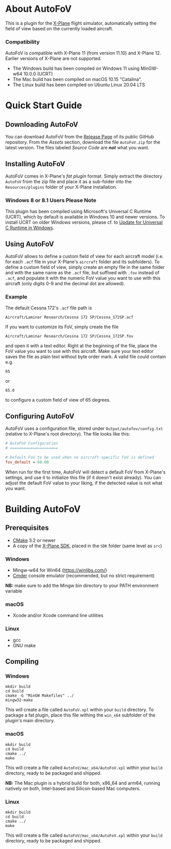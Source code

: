 # About AutoFoV
This is a plugin for the [X-Plane](https://www.x-plane.com/) flight simulator,
automatically setting the field of view based on the currently loaded aircraft.

### Compatibility
AutoFoV is compatible with X-Plane 11 (from version 11.10) and X-Plane 12.
Earlier versions of X-Plane are not supported.

* The Windows build has been compiled on Windows 11 using MinGW-w64 10.0.0 (UCRT)
* The Mac build has been compiled on macOS 10.15 "Catalina".
* The Linux build has been compiled on Ubuntu Linux 20.04 LTS

# Quick Start Guide

## Downloading AutoFoV
You can download AutoFoV from the [Release Page](https://github.com/daemotron/autofov/releases)
of its public GitHub repository. From the *Assets* section, download the file
`AutoFoV.zip` for the latest version. The files labeled *Source Code* are
***not*** what you want.

## Installing AutoFoV
AutoFoV comes in X-Plane's *fat plugin* format. Simply extract the directory
`AutoFoV` from the zip file and place it as a sub-folder into the `Resources/plugins`
folder of your X-Plane installation.

### Windows 8 or 8.1 Users Please Note
This plugin has been compiled using Microsoft's Universal C Runtime (UCRT), which by
default is available in Windows 10 and newer versions. To install UCRT on older Windows
versions, please cf. to [Update for Universal C Runtime in Windows](https://support.microsoft.com/en-us/topic/update-for-universal-c-runtime-in-windows-c0514201-7fe6-95a3-b0a5-287930f3560c).

## Using AutoFoV
AutoFoV allows to define a custom field of view for each aircraft model (i.e. for each
`.acf` file in your X-Plane's `aircraft` folder and its subfolders). To define a custom
field of view, simply create an empty file in the same folder and with the same name as
the `.acf` file, but suffixed with `.fov` instead of `.acf`, and populate it with the
numeric FoV value you want to use with this aircraft (only digits 0-9 and the decimal
dot are allowed).

### Example
The default Cessna 172's `.acf` file path is

```
Aircraft/Laminar Research/Cessna 172 SP/Cessna_172SP.acf
```

If you want to customize its FoV, simply create the file

```
Aircraft/Laminar Research/Cessna 172 SP/Cessna_172SP.fov
```

and open it with a text editor. Right at the beginning of the file, place the FoV value
you want to use with this aircraft. Make sure your text editor saves the file as plain
text without byte order mark. A valid file could contain e.g.

```
65
```

or

```
65.0
```

to configure a custom field of view of 65 degrees.

## Configuring AutoFoV
AutoFoV uses a configuration file, stored under `Output/autofov/config.txt`
(relative to X-Plane's root directory). The file looks like this:

```ini
# AutoFoV Configuration
# =====================

# Default FoV to be used when no aircraft-specific FoV is defined
fov_default = 60.00
```

When run for the first time, AutoFoV will detect a default FoV from X-Plane's
settings, and use it to initialize this file (if it doesn't exist already). You
can adjust the default FoV value to your liking, if the detected value is not
what you want.

# Building AutoFoV

## Prerequisites
* [CMake](https://cmake.org/) 3.2 or newer
* A copy of the [X-Plane SDK](https://developer.x-plane.com/sdk/plugin-sdk-downloads/), placed in the `SDK` folder (same level as `src`)

### Windows
* Mingw-w64 for Win64 (https://winlibs.com/)
* [Cmder](https://cmder.app/) console emulator (recommended, but no strict requirement)

**NB:** make sure to add the Mingw bin directory to your PATH environment variable

### macOS
* Xcode and/or Xcode command line utilities

### Linux
* gcc
* GNU make

## Compiling

### Windows
```
mkdir build
cd build
cmake -G "MinGW Makefiles" ../
mingw32-make
```

This will create a file called `AutoFoV.xpl` within your `build` directory.
To package a fat plugin, place this file withing the `win_x64` subfolder of the
plugin's main directory.

### macOS
```
mkdir build
cd build
cmake ../
make
```

This will create a file called `AutoFoV/mac_x64/AutoFoV.xpl` within your `build`
directory, ready to be packaged and shipped.

**NB:** The Mac plugin is a hybrid build for both, x86_64 and arm64, running natively
on both, Intel-based and Silicon-based Mac computers.

### Linux
```
mkdir build
cd build
cmake ../
make
```

This will create a file called `AutoFoV/mac_x64/AutoFoV.xpl` within your `build`
directory, ready to be packaged and shipped.

